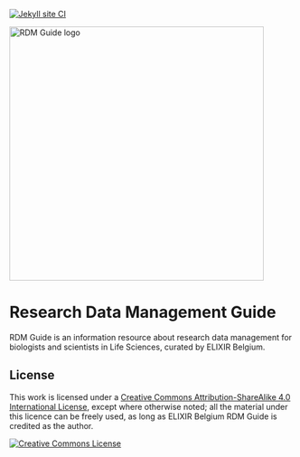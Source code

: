 [![Jekyll site CI](https://github.com/ELIXIR-Belgium/rdm-guide/actions/workflows/jekyll.yml/badge.svg)](https://github.com/ELIXIR-Belgium/rdm-guide/actions/workflows/jekyll.yml)

<img src="https://raw.githubusercontent.com/ELIXIR-Belgium/rdm-guide/master/assets/img/main_logo.svg" alt="RDM Guide logo" width="450"/>

# Research Data Management Guide

RDM Guide is an information resource about research data management for biologists and scientists in Life Sciences, curated by ELIXIR Belgium.

## License

This work is licensed under a <a rel="license" href="http://creativecommons.org/licenses/by-sa/4.0/">Creative Commons Attribution-ShareAlike 4.0 International License</a>, except where otherwise noted; all the material under this licence can be freely used, as long as ELIXIR Belgium RDM Guide is credited as the author.

<a rel="license" href="http://creativecommons.org/licenses/by-sa/4.0/"><img alt="Creative Commons License" style="border-width:0" src="https://i.creativecommons.org/l/by-sa/4.0/88x31.png" /></a><br />
